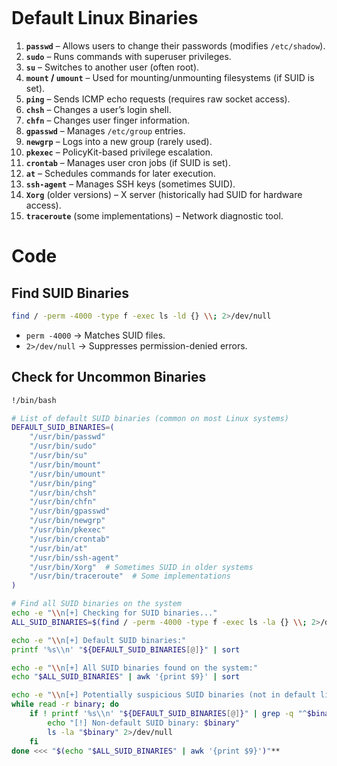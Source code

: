 ```table-of-contents
```

# Default Linux Binaries

1. **`passwd`** – Allows users to change their passwords (modifies `/etc/shadow`).
2. **`sudo`** – Runs commands with superuser privileges.
3. **`su`** – Switches to another user (often root).
4. **`mount` / `umount`** – Used for mounting/unmounting filesystems (if SUID is set).
5. **`ping`** – Sends ICMP echo requests (requires raw socket access).
6. **`chsh`** – Changes a user’s login shell.
7. **`chfn`** – Changes user finger information.
8. **`gpasswd`** – Manages `/etc/group` entries.
9. **`newgrp`** – Logs into a new group (rarely used).
10. **`pkexec`** – PolicyKit-based privilege escalation.
11. **`crontab`** – Manages user cron jobs (if SUID is set).
12. **`at`** – Schedules commands for later execution.
13. **`ssh-agent`** – Manages SSH keys (sometimes SUID).
14. **`Xorg`** (older versions) – X server (historically had SUID for hardware access).
15. **`traceroute`** (some implementations) – Network diagnostic tool.

# Code

## Find SUID Binaries

```bash
find / -perm -4000 -type f -exec ls -ld {} \\; 2>/dev/null
```

- `perm -4000` → Matches SUID files.
- `2>/dev/null` → Suppresses permission-denied errors.

## Check for Uncommon Binaries

```bash
!/bin/bash

# List of default SUID binaries (common on most Linux systems)
DEFAULT_SUID_BINARIES=(
    "/usr/bin/passwd"
    "/usr/bin/sudo"
    "/usr/bin/su"
    "/usr/bin/mount"
    "/usr/bin/umount"
    "/usr/bin/ping"
    "/usr/bin/chsh"
    "/usr/bin/chfn"
    "/usr/bin/gpasswd"
    "/usr/bin/newgrp"
    "/usr/bin/pkexec"
    "/usr/bin/crontab"
    "/usr/bin/at"
    "/usr/bin/ssh-agent"
    "/usr/bin/Xorg"  # Sometimes SUID in older systems
    "/usr/bin/traceroute"  # Some implementations
)

# Find all SUID binaries on the system
echo -e "\\n[+] Checking for SUID binaries..."
ALL_SUID_BINARIES=$(find / -perm -4000 -type f -exec ls -la {} \\; 2>/dev/null)

echo -e "\\n[+] Default SUID binaries:"
printf '%s\\n' "${DEFAULT_SUID_BINARIES[@]}" | sort

echo -e "\\n[+] All SUID binaries found on the system:"
echo "$ALL_SUID_BINARIES" | awk '{print $9}' | sort

echo -e "\\n[+] Potentially suspicious SUID binaries (not in default list):"
while read -r binary; do
    if ! printf '%s\\n' "${DEFAULT_SUID_BINARIES[@]}" | grep -q "^$binary$"; then
        echo "[!] Non-default SUID binary: $binary"
        ls -la "$binary" 2>/dev/null
    fi
done <<< "$(echo "$ALL_SUID_BINARIES" | awk '{print $9}')"**
```
